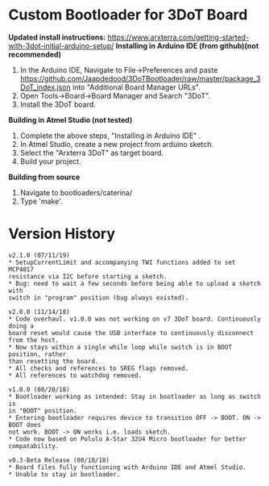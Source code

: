 Custom Bootloader for 3DoT Board
================
**Updated install instructions:**
https://www.arxterra.com/getting-started-with-3dot-initial-arduino-setup/
**Installing in Arduino IDE (from github)(not recommended)**
1. In the Arduino IDE, Navigate to File->Preferences and paste
   https://github.com/Jaapdedood/3DoTBootloader/raw/master/package_3DoT_index.json
   into "Additional Board Manager URLs".
2. Open Tools->Board->Board Manager and Search "3DoT".
3. Install the 3DoT board.

**Building in Atmel Studio (not tested)**

1. Complete the above steps, "Installing in Arduino IDE" .
2. In Atmel Studio, create a new project from arduino sketch.
3. Select the "Arxterra 3DoT" as target board.
4. Build your project.

**Building from source**

1. Navigate to bootloaders/caterina/
2. Type 'make'.

Version History
===============
```
v2.1.0 (07/11/19)
* SetupCurrentLimit and accompanying TWI functions added to set MCP4017
resistance via I2C before starting a sketch.
* Bug: need to wait a few seconds before being able to upload a sketch with
switch in "program" position (bug always existed).

v2.0.0 (11/14/18)
* Code overhaul. v1.0.0 was not working on v7 3DoT board. Continuously doing a
board reset would cause the USB interface to continuously disconnect from the host.
* Now stays within a single while loop while switch is in BOOT position, rather
than resetting the board.
* All checks and references to SREG flags removed.
* All references to watchdog removed.

v1.0.0 (08/20/18)
* Bootloader working as intended: Stay in bootloader as long as switch is
in "BOOT" position.
* Entering bootloader requires device to transition OFF -> BOOT. ON -> BOOT does
not work. BOOT -> ON works i.e. loads sketch.
* Code now based on Polulu A-Star 32U4 Micro bootloader for better compatability.

v0.3-Beta Release (08/18/18)
* Board files fully functioning with Arduino IDE and Atmel Studio.
* Unable to stay in bootloader.
```
